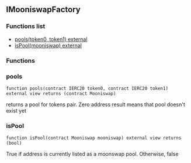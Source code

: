 
## IMooniswapFactory

### Functions list
- [pools(token0, token1) external](#pools)
- [isPool(mooniswap) external](#ispool)

### Functions
### pools

```solidity
function pools(contract IERC20 token0, contract IERC20 token1) external view returns (contract Mooniswap)
```
returns a pool for tokens pair. Zero address result means that pool doesn't exist yet

### isPool

```solidity
function isPool(contract Mooniswap mooniswap) external view returns (bool)
```
True if address is currently listed as a moonswap pool. Otherwise, false

